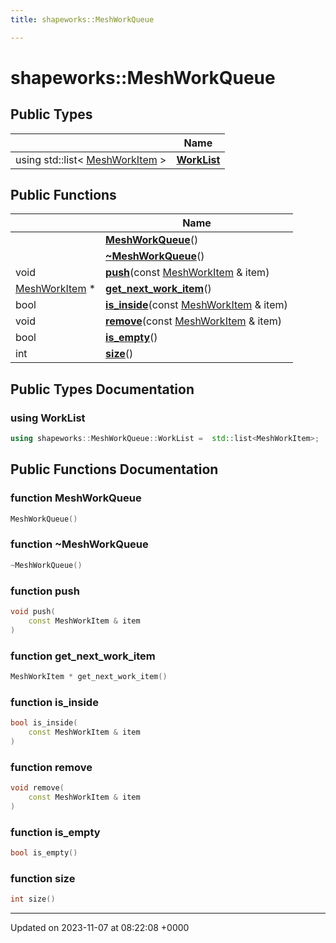 ```yaml
---
title: shapeworks::MeshWorkQueue

---
```


# shapeworks::MeshWorkQueue





## Public Types

|                | Name           |
| -------------- | -------------- |
| using std::list< [MeshWorkItem](../Classes/classshapeworks_1_1MeshWorkItem.md) > | **[WorkList](../Classes/classshapeworks_1_1MeshWorkQueue.md#using-worklist)**  |

## Public Functions

|                | Name           |
| -------------- | -------------- |
| | **[MeshWorkQueue](../Classes/classshapeworks_1_1MeshWorkQueue.md#function-meshworkqueue)**() |
| | **[~MeshWorkQueue](../Classes/classshapeworks_1_1MeshWorkQueue.md#function-~meshworkqueue)**() |
| void | **[push](../Classes/classshapeworks_1_1MeshWorkQueue.md#function-push)**(const [MeshWorkItem](../Classes/classshapeworks_1_1MeshWorkItem.md) & item) |
| [MeshWorkItem](../Classes/classshapeworks_1_1MeshWorkItem.md) * | **[get_next_work_item](../Classes/classshapeworks_1_1MeshWorkQueue.md#function-get-next-work-item)**() |
| bool | **[is_inside](../Classes/classshapeworks_1_1MeshWorkQueue.md#function-is-inside)**(const [MeshWorkItem](../Classes/classshapeworks_1_1MeshWorkItem.md) & item) |
| void | **[remove](../Classes/classshapeworks_1_1MeshWorkQueue.md#function-remove)**(const [MeshWorkItem](../Classes/classshapeworks_1_1MeshWorkItem.md) & item) |
| bool | **[is_empty](../Classes/classshapeworks_1_1MeshWorkQueue.md#function-is-empty)**() |
| int | **[size](../Classes/classshapeworks_1_1MeshWorkQueue.md#function-size)**() |

## Public Types Documentation

### using WorkList

```cpp
using shapeworks::MeshWorkQueue::WorkList =  std::list<MeshWorkItem>;
```


## Public Functions Documentation

### function MeshWorkQueue

```cpp
MeshWorkQueue()
```


### function ~MeshWorkQueue

```cpp
~MeshWorkQueue()
```


### function push

```cpp
void push(
    const MeshWorkItem & item
)
```


### function get_next_work_item

```cpp
MeshWorkItem * get_next_work_item()
```


### function is_inside

```cpp
bool is_inside(
    const MeshWorkItem & item
)
```


### function remove

```cpp
void remove(
    const MeshWorkItem & item
)
```


### function is_empty

```cpp
bool is_empty()
```


### function size

```cpp
int size()
```


-------------------------------

Updated on 2023-11-07 at 08:22:08 +0000